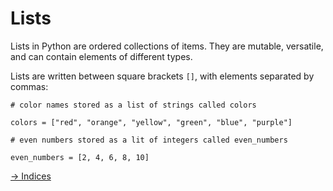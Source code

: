 # Lists

Lists in Python are ordered collections of items. They are mutable, versatile, and can contain elements of different types.

Lists are written between square brackets `[]`, with elements separated by commas:

```
# color names stored as a list of strings called colors

colors = ["red", "orange", "yellow", "green", "blue", "purple"]

# even numbers stored as a lit of integers called even_numbers

even_numbers = [2, 4, 6, 8, 10]
```


[-> Indices](/lists-for-loops/02_indices.md)